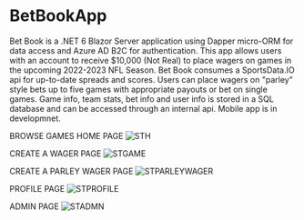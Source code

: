 # BetBookApp
Bet Book is a .NET 6 Blazor Server application using Dapper micro-ORM for data access and Azure AD B2C for authentication. This app allows users with an account to receive $10,000 (Not Real) to place wagers on games in the upcoming 2022-2023 NFL Season. Bet Book consumes a SportsData.IO api for up-to-date spreads and scores. Users can place wagers on "parley" style bets up to five games with appropriate payouts or bet on single games. Game info, team stats, bet info and user info is stored in a SQL database and can be accessed through an internal api. Mobile app is in developmnet.

BROWSE GAMES HOME PAGE
![STH](https://user-images.githubusercontent.com/95720340/182467855-8461c623-c4db-489d-b96f-db64272de230.png)

CREATE A WAGER PAGE
![STGAME](https://user-images.githubusercontent.com/95720340/182469991-86c1212a-d62f-412f-ac20-cbb3286c5551.png)

CREATE A PARLEY WAGER PAGE
![STPARLEYWAGER](https://user-images.githubusercontent.com/95720340/182467865-65393ef3-848f-4c5e-9de3-b247c7a5ffcb.png)

PROFILE PAGE
![STPROFILE](https://user-images.githubusercontent.com/95720340/182468401-65913125-4c58-46cf-ac7a-9e6d81843a84.png)

ADMIN PAGE
![STADMN](https://user-images.githubusercontent.com/95720340/182468388-0cfbc232-00c9-45de-b297-c10f7da081ce.png)































